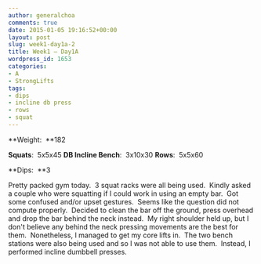 ```yaml
---
author: generalchoa
comments: true
date: 2015-01-05 19:16:52+00:00
layout: post
slug: week1-day1a-2
title: Week1 – Day1A
wordpress_id: 1653
categories:
- A
- StrongLifts
tags:
- dips
- incline db press
- rows
- squat
---
```


**Weight:  **182

**Squats**:  5x5x45
**DB Incline Bench**:  3x10x30
**Rows**:  5x5x60

**Dips:  **3

Pretty packed gym today.  3 squat racks were all being used.  Kindly asked a couple who were squatting if I could work in using an empty bar.  Got some confused and/or upset gestures.  Seems like the question did not compute properly.  Decided to clean the bar off the ground, press overhead and drop the bar behind the neck instead.  My right shoulder held up, but I don't believe any behind the neck pressing movements are the best for them.  Nonetheless, I managed to get my core lifts in.  The two bench stations were also being used and so I was not able to use them.  Instead, I performed incline dumbbell presses.
